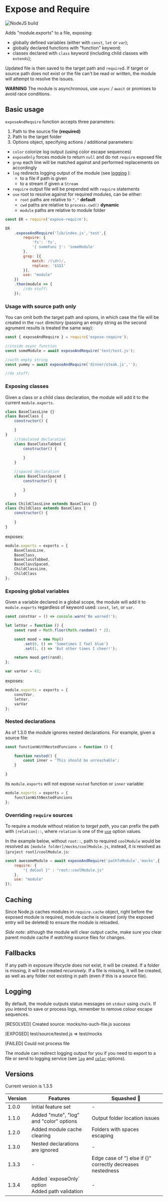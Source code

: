 # Expose and Require

![NodeJS build](https://github.com/Oaphi/exposeAndRequire/workflows/NodeJS%20build/badge.svg)

Adds "module.exports" to a file, exposing:

- globally defined variables (either with `const`, `let` or `var`);
- globally declared functions with "function" keyword;
- classes declared with `class` keyword (including child classes with `extends`);

Updated file is then saved to the target path and `require`d.
If target or source path does not exist or the file can't be read or 
written, the module will attempt to resolve the issues.

**WARNING** The module is asynchronous, use `async` / `await` or promises to avoid race conditions.

## Basic usage

`exposeAndRequire` function accepts three parameters:

1. Path to the source file **(required)**
2. Path to the target folder
3. Options object, specifying actions / additional parameters:
  - <a id="color"></a>`color` colorize log output (using color escape sequences)
  - `exposeOnly` forces module to return `null` and do not `require` exposed file
  - `grep` each line will be matched against and performed replacements on accordingly
  - <a id="log">`log`</a> redirects logging output of the module (see [logging](#logging) ):
    - to a file if path is given
    - to a stream if given a `Stream`
  - `require` output file will be prepended with `require` statements
  - <a id="use"></a>`use` root to resolve against for required modules, can be either:
    - `root` paths are relative to `"."` **default**
    - `cwd` paths are relative to `process.cwd()` **dynamic**
    - `module` paths are relative to module folder

```node.js
const ER = require('expose-require');

ER
    .exposeAndRequire('lib/index.js','test',{
        require: {
            'fs': 'fs',
            '{ someFunc }': 'someModule'
        },
        grep: [{
            match: /(\d+)/,
            replace: '$1$1'
        }],
        use: "module"
    })
    .then(module => {
        //do stuff;
    });

```

### Usage with source path only

You can omit both the target path and opions, in which case the file will be created in the `root` directory (passing an empty string as the second agrument results is treated the same way):

````node.js
const { exposeAndRequire } = require('expose-require');

//inside async function
const someModule = await exposeAndRequire('test/test.js');

//with empty string
const yummy = await exposeAndRequire('dinner/steak.js','');

//do stuff;

````

### Exposing classes

Given a class or a child class declaration,
the module will add it to the current `module.exports`.

```node.js
class BaseClassLine {}
class BaseClass {
    constructor() {

    }
}
    //tabulated declaration
	class BaseClassTabbed {
        constructor() {
            
        }
    }

    //spaced declaration
    class BaseClassSpaced {
        constructor() {

        }
    }

class ChildClassLine extends BaseClass {}
class ChildClass extends BaseClass {
    constructor() {
        
    }
}
```
exposes:
````node.js
module.exports = exports = {
	BaseClassLine,
	BaseClass,
	BaseClassTabbed,
	BaseClassSpaced,
	ChildClassLine,
	ChildClass
};
````

### Exposing global variables

Given a variable declared in a global scope,
the module will add it to `module.exports` regardless of keyword used: `const`, `let`, or `var`.

````node.js
const constVar = () => console.warn('Be warned!');

let letVar = function () {
    const rand = Math.floor(Math.random() * 2);

    const mood = new Map()
        .set(0, () => 'Sometimes I feel blue')
        .set(1, () => 'But other times I cheer!');

    return mood.get(rand);
};

var varVar = 42;
````

exposes:
````node.js
module.exports = exports = {
	constVar,
	letVar,
	varVar
};
````

### Nested declarations

As of 1.3.0 the module ignores nested declarations. For example, given a source file:

````node.js
const functionWithNestedFuncions = function () {

    function nested() {
        const inner = 'This should be unreachable';
    }

}
````
its `module.exports` will not expose `nested` function or `inner` variable:

````node.js
module.exports = exports = {
	functionWithNestedFuncions
};
````

### Overriding `require` sources

To require a module without relation to *target path*, you can prefix the path with `[relation]::`,
where `relation` is one of the [`use`](#use) option values. 

In the example below, without `root::`, path to required `coolModule` would be resolved as `[module folder]/mocks/coolModule.js`, instead, it is resolved as `[project root]/coolModule.js`:
````node.js
const awesomeModule = await exposeAndRequire('pathToModule','mocks',{
    require: {
        "{ doCool }" : "root::coolModule.js"
    },
    use: "module"
});
````

## Caching

Since Node.js caches modules in `require.cache` object, right before the exposed module is required, module cache is cleared (only the exposed entry will be deleted) to ensure the module is reloaded.

*Side note*: although the module will clear output cache, make sure you clear parent module cache if *watching* source files for changes.

## Fallbacks

If any path in exposure lifecycle does not exist, it will be created. If a folder is missing, it will be created *recursively*. If a file is missing, it will be created, as well as any folder not existing in path (even if this is a source file).

## Logging<a id="logging"></a>

By default, the module outputs status messages on `stdout` using `chalk`. If you intend to save or process logs, remember to remove colour escape sequences.

[RESOLVED] Created source: mocks/no-such-file.js success

[EXPOSED] test/source/tested.js => test/mocks

[FAILED] Could not process file

The module can redirect logging output for you if you need to export to a file or send to logging service (see [`log`](#log) and [`color`](#color) options).

## Versions

Current version is 1.3.5

<table>
    <thead>
        <tr>
            <th>Version</th>
            <th>Features</th>
            <th>Squashed 🐞</th>
        </tr>
    </thead>
    <tbody>
        <tr>
            <td>1.0.0</td>
            <td>Initial feature set</td>
            <td>-</td>
        </tr>
        <tr>
            <td>1.1.0</td>
            <td>Added "mute", "log" and "color" options</td>
            <td>Output folder location issues</td>
        </tr>
         <tr>
            <td>1.2.0</td>
            <td>Added module cache clearing</td>
            <td>Folders with spaces escaping</td>
        </tr>
        <tr>
            <td>1.3.0</td>
            <td>Nested declarations are ignored</td>
            <td>-</td>
        </tr>
        <tr>
            <td>1.3.3</td>
            <td>-</td>
            <td>Edge case of "} else if {}" correctly decreases nestedness</td>
        </tr>
        <tr><td>1.3.4</td><td>Added `exposeOnly` option<br>Added path validation</td><td>-</td></tr>
    </tbody>
</table>

 
